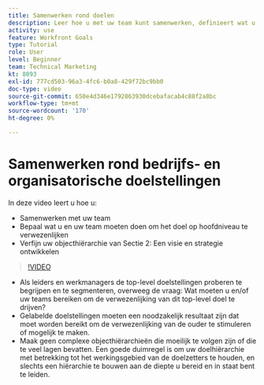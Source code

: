 ```yaml
---
title: Samenwerken rond doelen
description: Leer hoe u met uw team kunt samenwerken, definieert wat u en uw team moeten doen om het doel op het hoogste niveau te bereiken en verfijnen uw objecthiërarchie.
activity: use
feature: Workfront Goals
type: Tutorial
role: User
level: Beginner
team: Technical Marketing
kt: 8893
exl-id: 777cd503-96a3-4fc6-b0a8-429f72bc9bb0
doc-type: video
source-git-commit: 650e4d346e1792863930dcebafacab4c88f2a8bc
workflow-type: tm+mt
source-wordcount: '170'
ht-degree: 0%

---
```


# Samenwerken rond bedrijfs- en organisatorische doelstellingen

In deze video leert u hoe u:

* Samenwerken met uw team
* Bepaal wat u en uw team moeten doen om het doel op hoofdniveau te verwezenlijken
* Verfijn uw objecthiërarchie van Sectie 2: Een visie en strategie ontwikkelen

>[!VIDEO](https://video.tv.adobe.com/v/335187/?quality=12&learn=on)

<!--
Pro-tips graphic
-->

* Als leiders en werkmanagers de top-level doelstellingen proberen te begrijpen en te segmenteren, overweeg de vraag: Wat moeten u en/of uw teams bereiken om de verwezenlijking van dit top-level doel te drijven?
* Gelabelde doelstellingen moeten een noodzakelijk resultaat zijn dat moet worden bereikt om de verwezenlijking van de ouder te stimuleren of mogelijk te maken.
* Maak geen complexe objecthiërarchieën die moeilijk te volgen zijn of die te veel lagen bevatten. Een goede duimregel is om uw doelhiërarchie met betrekking tot het werkingsgebied van de doelzetters te houden, en slechts een hiërarchie te bouwen aan de diepte u bereid en in staat bent te leiden.
